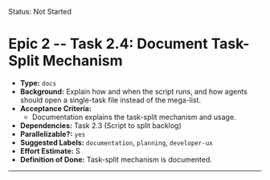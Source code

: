Status: Not Started

# Epic 2 -- Task 2.4: Document Task-Split Mechanism
*   **Type:** `docs`
*   **Background:**
    Explain how and when the script runs, and how agents should open a single-task file instead of the mega-list.
*   **Acceptance Criteria:**
    *   Documentation explains the task-split mechanism and usage.
*   **Dependencies:** Task 2.3 (Script to split backlog)
*   **Parallelizable?:** `yes`
*   **Suggested Labels:** `documentation`, `planning`, `developer-ux`
*   **Effort Estimate:** S
*   **Definition of Done:**
    Task-split mechanism is documented.
---
